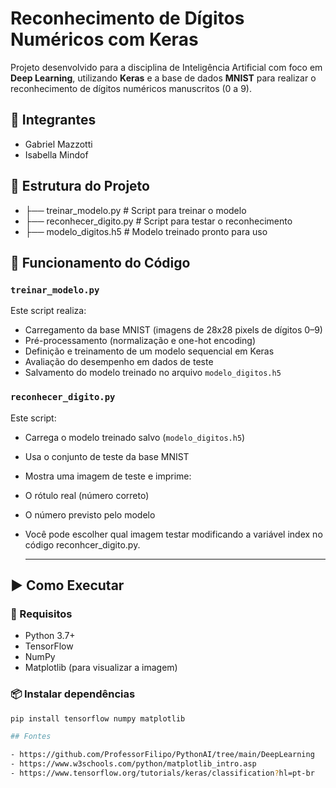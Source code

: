 # Reconhecimento de Dígitos Numéricos com Keras

Projeto desenvolvido para a disciplina de Inteligência Artificial com foco em **Deep Learning**, utilizando **Keras** e a base de dados **MNIST** para realizar o reconhecimento de dígitos numéricos manuscritos (0 a 9).

## 👥 Integrantes
- Gabriel Mazzotti
- Isabella Mindof

## 📁 Estrutura do Projeto
- ├── treinar_modelo.py # Script para treinar o modelo
- ├── reconhecer_digito.py # Script para testar o reconhecimento
- ├── modelo_digitos.h5 # Modelo treinado pronto para uso

## 🧠 Funcionamento do Código

### `treinar_modelo.py`
Este script realiza:
- Carregamento da base MNIST (imagens de 28x28 pixels de dígitos 0–9)
- Pré-processamento (normalização e one-hot encoding)
- Definição e treinamento de um modelo sequencial em Keras
- Avaliação do desempenho em dados de teste
- Salvamento do modelo treinado no arquivo `modelo_digitos.h5`

### `reconhecer_digito.py`
Este script:
- Carrega o modelo treinado salvo (`modelo_digitos.h5`)
- Usa o conjunto de teste da base MNIST
- Mostra uma imagem de teste e imprime:
- O rótulo real (número correto)
- O número previsto pelo modelo
- Você pode escolher qual imagem testar modificando a variável index no código reconhcer_digito.py.
 
  ---

## ▶️ Como Executar

### 🔧 Requisitos

- Python 3.7+
- TensorFlow
- NumPy
- Matplotlib (para visualizar a imagem)

### 📦 Instalar dependências

```bash
pip install tensorflow numpy matplotlib

## Fontes

- https://github.com/ProfessorFilipo/PythonAI/tree/main/DeepLearning
- https://www.w3schools.com/python/matplotlib_intro.asp
- https://www.tensorflow.org/tutorials/keras/classification?hl=pt-br


